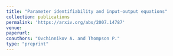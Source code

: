 ```yaml
---
title: "Parameter identifiability and input-output equations"
collection: publications
permalink: 'https://arxiv.org/abs/2007.14787'
venue:
paperurl:
coauthors: "Ovchinnikov A. and Thompson P."
type: "preprint"
---
```



